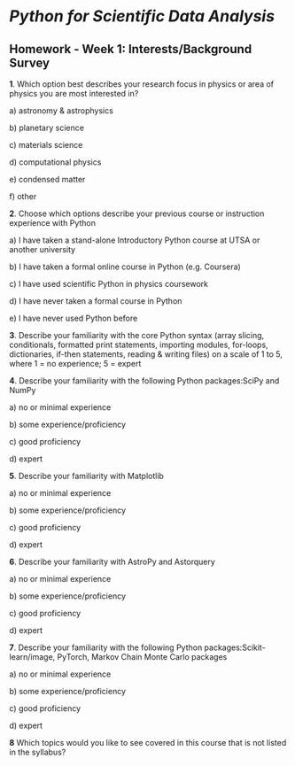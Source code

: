 # _Python for Scientific Data Analysis_

## Homework - Week 1: Interests/Background Survey


**1**. Which option best describes your research focus in physics or area of physics you are most interested in? 

a) astronomy & astrophysics

b) planetary science

c) materials science

d) computational physics

e) condensed matter

f) other


**2**. Choose which options describe your previous course or instruction experience with Python 

a) I have taken a stand-alone Introductory Python course at UTSA or another university

b) I have taken a formal online course in Python (e.g. Coursera) 

c) I have used scientific Python in physics coursework 

d) I have never taken a formal course in Python 

e) I have never used Python before

**3**. Describe your familiarity with the core Python syntax (array slicing, conditionals, formatted print statements, importing modules, for-loops, dictionaries, if-then statements, reading & writing files) on a scale of 1 to 5, where 1 = no experience; 5 = expert

**4**. Describe your familiarity with the following Python packages:SciPy and NumPy 

a) no or minimal experience

b) some experience/proficiency

c) good proficiency

d) expert


**5**. Describe your familiarity with Matplotlib

a) no or minimal experience

b) some experience/proficiency

c) good proficiency

d) expert

**6**. Describe your familiarity with AstroPy and Astorquery

a) no or minimal experience

b) some experience/proficiency

c) good proficiency

d) expert

**7**. Describe your familiarity with the following Python packages:Scikit-learn/image, PyTorch, Markov Chain Monte Carlo packages

a) no or minimal experience

b) some experience/proficiency

c) good proficiency

d) expert


**8** Which topics would you like to see covered in this course that is not listed in the syllabus? 
